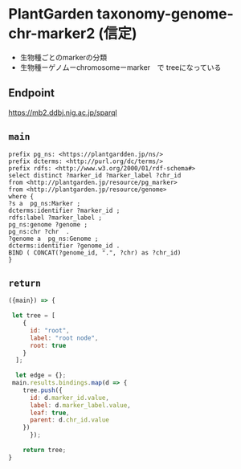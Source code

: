 # PlantGarden taxonomy-genome-chr-marker2 (信定)
- 生物種ごとのmarkerの分類 
- 生物種ーゲノムーchromosomeーmarker　で treeになっている

## Endpoint
https://mb2.ddbj.nig.ac.jp/sparql

## `main`

```sparql
prefix pg_ns: <https://plantgardden.jp/ns/>
prefix dcterms: <http://purl.org/dc/terms/>
prefix rdfs: <http://www.w3.org/2000/01/rdf-schema#>
select distinct ?marker_id ?marker_label ?chr_id  
from <http://plantgarden.jp/resource/pg_marker>
from <http://plantgarden.jp/resource/genome>
where {
?s a  pg_ns:Marker ;
dcterms:identifier ?marker_id ;
rdfs:label ?marker_label ;
pg_ns:genome ?genome ;
pg_ns:chr ?chr  .
?genome a  pg_ns:Genome ;
dcterms:identifier ?genome_id .
BIND ( CONCAT(?genome_id, ".", ?chr) as ?chr_id)
} 

```
## `return`
```javascript
({main}) => {
  
 let tree = [
    {
      id: "root",
      label: "root node",
      root: true
    }
  ];
  
  let edge = {};
 main.results.bindings.map(d => {
    tree.push({
      id: d.marker_id.value,
      label: d.marker_label.value,
      leaf: true,
      parent: d.chr_id.value
    })
      });
  
    return tree;
}
```